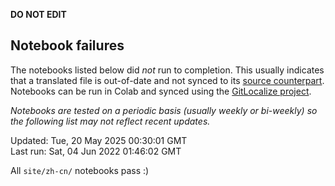 __DO NOT EDIT__

## Notebook failures

The notebooks listed below did *not* run to completion. This usually indicates
that a translated file is out-of-date and not synced to its
[source counterpart](../en-snapshot/). Notebooks can be run in Colab and synced
using the [GitLocalize project](https://gitlocalize.com/tensorflow/docs-l10n).

*Notebooks are tested on a periodic basis (usually weekly or bi-weekly) so the
following list may not reflect recent updates.*

Updated: Tue, 20 May 2025 00:30:01 GMT<br/>
Last run: Sat, 04 Jun 2022 01:46:02 GMT

All <code>site/zh-cn/</code> notebooks pass :)


